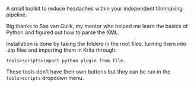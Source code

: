 A small toolkit to reduce headaches within your independent filmmaking pipeline.

Big thanks to Sas van Gulik, my mentor who helped me learn the basics of Python and figured out how to parse the XML.


Installation is done by taking the folders in the root files, turning them into .zip files and importing them in Krita through:

`tools>scripts>import python plugin from file.`

These tools don't have their own buttons but they can be run in the `tools>scripts` dropdown menu.

